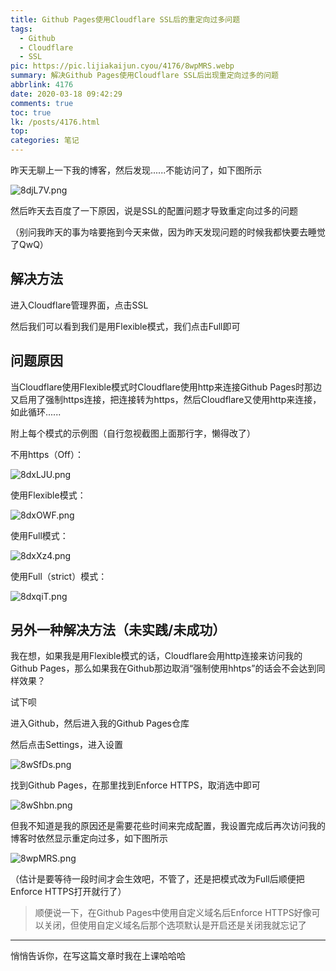 ```yaml
---
title: Github Pages使用Cloudflare SSL后的重定向过多问题
tags:
  - Github
  - Cloudflare
  - SSL
pic: https://pic.lijiakaijun.cyou/4176/8wpMRS.webp
summary: 解决Github Pages使用Cloudflare SSL后出现重定向过多的问题
abbrlink: 4176
date: 2020-03-18 09:42:29
comments: true
toc: true
lk: /posts/4176.html
top:
categories: 笔记
---
```

昨天无聊上一下我的博客，然后发现......不能访问了，如下图所示

![8djL7V.png](https://pic.lijiakaijun.cyou/4176/8djL7V.webp)

然后昨天去百度了一下原因，说是SSL的配置问题才导致重定向过多的问题

（别问我昨天的事为啥要拖到今天来做，因为昨天发现问题的时候我都快要去睡觉了QwQ）

## 解决方法
进入Cloudflare管理界面，点击SSL

然后我们可以看到我们是用Flexible模式，我们点击Full即可

## 问题原因

当Cloudflare使用Flexible模式时Cloudflare使用http来连接Github Pages时那边又启用了强制https连接，把连接转为https，然后Cloudflare又使用http来连接，如此循环......

附上每个模式的示例图（自行忽视截图上面那行字，懒得改了）

不用https（Off）：

![8dxLJU.png](https://pic.lijiakaijun.cyou/4176/8dxLJU.webp)

使用Flexible模式：

![8dxOWF.png](https://pic.lijiakaijun.cyou/4176/8dxOWF.webp)

使用Full模式：

![8dxXz4.png](https://pic.lijiakaijun.cyou/4176/8dxXz4.webp)

使用Full（strict）模式：

![8dxqiT.png](https://pic.lijiakaijun.cyou/4176/8dxqiT.webp)

## 另外一种解决方法（未实践/未成功）

我在想，如果我是用Flexible模式的话，Cloudflare会用http连接来访问我的Github Pages，那么如果我在Github那边取消“强制使用hhtps”的话会不会达到同样效果？

试下呗

进入Github，然后进入我的Github Pages仓库

然后点击Settings，进入设置

![8wSfDs.png](https://pic.lijiakaijun.cyou/4176/8wSfDs.webp)

找到Github Pages，在那里找到Enforce HTTPS，取消选中即可

![8wShbn.png](https://pic.lijiakaijun.cyou/4176/8wShbn.webp)

但我不知道是我的原因还是需要花些时间来完成配置，我设置完成后再次访问我的博客时依然显示重定向过多，如下图所示

![8wpMRS.png](https://pic.lijiakaijun.cyou/4176/8wpMRS.webp)

（估计是要等待一段时间才会生效吧，不管了，还是把模式改为Full后顺便把Enforce HTTPS打开就行了）

>顺便说一下，在Github Pages中使用自定义域名后Enforce HTTPS好像可以关闭，但使用自定义域名后那个选项默认是开启还是关闭我就忘记了

---

悄悄告诉你，在写这篇文章时我在上课哈哈哈
